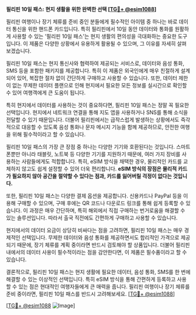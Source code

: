 **필리핀 10일 패스: 현지 생활을 위한 완벽한 선택 [[TG💪+ @esim1088](https://t.me/s/esim1088)]**

필리핀 여행이나 장기 체류를 준비 중인 분들에게 필수적인 아이템 중 하나는 바로 데이터 통신을 위한 핸드폰 카드입니다. 특히 필리핀에서 10일 동안 데이터와 통화를 원활하게 사용할 수 있는 '필리핀 10일 패스'는 현지 생활의 편의성을 극대화하는 중요한 도구입니다. 이 제품은 다양한 상황에서 유용하게 활용될 수 있으며, 그 이유를 자세히 살펴보겠습니다.

필리핀 10일 패스는 현지 통신사와 협력하여 제공되는 서비스로, 데이터와 음성 통화, SMS 등을 포함한 패키지를 제공합니다. 특히 이 제품은 외국인에게 매우 친절하게 설계되어 있어, 복잡한 절차 없이 간단하게 구매하고 사용할 수 있습니다. 또한, 데이터 제한이 없는 무제한 데이터 플랜으로 인해 현지에서 필요한 모든 정보를 실시간으로 확인할 수 있어 여행객에게 큰 도움이 됩니다.

특히 현지에서 데이터를 사용하는 것이 중요하다면, 필리핀 10일 패스는 정말 꼭 필요한 선택입니다. 현지에서 네트워크 연결을 통해 지도 앱을 사용하거나 SNS를 통해 소식을 전달할 수 있기 때문입니다. 더불어 필리핀에서는 급작스럽게 발생하는 상황에서도 즉각적으로 대응할 수 있도록 음성 통화나 문자 메시지 기능을 함께 제공하므로, 안전한 여행을 위해 필수적이라고 할 수 있습니다.

필리핀 10일 패스의 가장 큰 장점 중 하나는 다양한 기기와 호환된다는 것입니다. 스마트폰뿐만 아니라 태블릿, 노트북 등 다양한 기기를 지원하기 때문에, 여러 가지 장비를 사용하는 사람들에게도 적합합니다. 특히, eSIM 방식을 채택한 경우, 물리적인 카드를 교체하지 않고도 쉽게 설정할 수 있어 더욱 편리합니다. **eSIM 방식의 장점은 물리적 카드가 필요하지 않아 공간을 절약할 수 있다는 점과, 카드를 잃어버릴 걱정이 없다는 것입니다.**

또한, 필리핀 10일 패스는 다양한 결제 옵션을 제공합니다. 신용카드나 PayPal 등을 이용해 구매할 수 있으며, 구매 후에는 QR 코드나 다운로드 링크를 통해 쉽게 등록할 수 있습니다. 이 과정은 매우 간단하며, 특히 해외에서 직접 구매하는 번거로움을 해결할 수 있는 솔루션입니다. 따라서 출국 직전에도 간편하게 구매하고 사용할 수 있습니다.

현지에서의 데이터 요금이 상당히 비싸다는 점을 고려하면, 필리핀 10일 패스는 매우 경제적인 선택입니다. 무제한 데이터와 음성 통화를 제공하면서도 합리적인 가격으로 제공되기 때문에, 장기 체류를 계획 중이라면 반드시 검토해야 할 상품입니다. 더불어 필리핀 내에서의 데이터 사용이 필수적이라는 점을 감안한다면, 이 제품은 필수품이라고 할 수 있습니다.

결론적으로, 필리핀 10일 패스는 현지 생활에 필요한 데이터, 음성 통화, SMS를 한 번에 해결할 수 있는 이상적인 선택입니다. 특히 eSIM 방식을 통해 간편하게 등록하고 사용할 수 있는 점은 현대적인 여행자들에게 큰 매력을 줍니다. 필리핀 여행이나 장기 체류를 준비 중이라면, 필리핀 10일 패스를 반드시 고려해보세요. [[TG💪+ @esim1088](https://t.me/s/esim1088)]

[[TG💪+ @esim1088](https://t.me/s/esim1088) ![Image](https://i.postimg.cc/Y0z9fWf4/image.png)]
